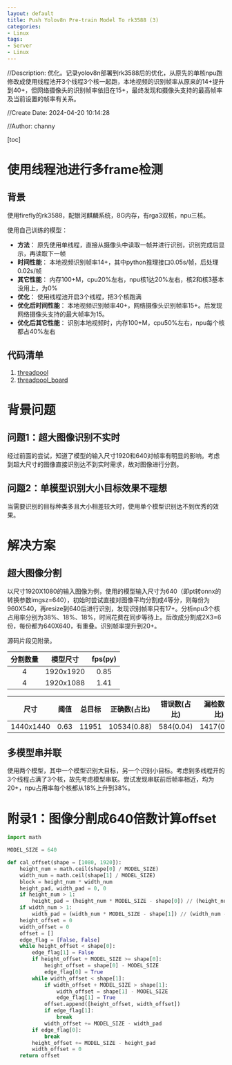```yaml
---
layout: default
title: Push Yolov8n Pre-train Model To rk3588 (3)
categories:
- Linux
tags:
- Server
- Linux
---
```

//Description: 优化。记录yolov8n部署到rk3588后的优化，从原先的单核npu跑修改成使用线程池开3个线程3个核一起跑，本地视频的识别帧率从原来的14+提升到40+，但网络摄像头的识别帧率依旧在15+，最终发现和摄像头支持的最高帧率及当前设置的帧率有关系。

//Create Date: 2024-04-20 10:14:28

//Author: channy

[toc]

# 使用线程池进行多frame检测
## 背景
使用firefly的rk3588，配银河麒麟系统，8G内存，有rga3双核，npu三核。

使用自己训练的模型：
* **方法**： 原先使用单线程，直接从摄像头中读取一帧并进行识别，识别完成后显示，再读取下一帧
* **时间性能**： 本地视频识别帧率14+，其中python推理接口0.05s/帧，后处理0.02s/帧
* **其它性能**： 内存100+M，cpu20%左右，npu核1达20%左右，核2和核3基本没用上，为0% 
* **优化**： 使用线程池开启3个线程，把3个核跑满
* **优化后时间性能**： 本地视频识别帧率40+，网络摄像头识别帧率15+。后发现网络摄像头支持的最大帧率为15。
* **优化后其它性能**： 识别本地视频时，内存100+M，cpu50%左右，npu每个核都占40%左右  

## 代码清单 
1. [threadpool](https://github.com/channyHuang/rk3588DeployNoteAndCode/tree/main/threadpool)
2. [threadpool_board](https://github.com/channyHuang/rk3588DeployNoteAndCode/tree/main/threadpool_board)

# 背景问题
## 问题1：超大图像识别不实时
经过前面的尝试，知道了模型的输入尺寸1920和640对帧率有明显的影响。考虑到超大尺寸的图像直接识别达不到实时需求，故对图像进行分割。

## 问题2：单模型识别大小目标效果不理想
当需要识别的目标种类多且大小相差较大时，使用单个模型识别达不到优秀的效果。

# 解决方案
## 超大图像分割
以尺寸1920X1080的输入图像为例，使用的模型输入尺寸为640（即pt转onnx的转换参数imgsz=640），初始时尝试直接对图像平均分割成4等分，则每份为960X540，再resize到640后进行识别，发现识别帧率只有17+。分析npu3个核占用率分别为38%、18%、18%，时间花费在同步等待上。后改成分割成2X3=6份，每份都为640X640，有重叠。识别帧率提升到20+。

源码片段见附录。

| 分割数量 | 模型尺寸 | fps(py) |
|:---:|:---:|:---:|
| 4 | 1920x1920 | 0.85 | 
| 4 | 1920x1088 | 1.41 |

| 尺寸 | 阈值 | 总目标 | 正确数(占比) | 错误数(占比) | 漏检数(占比) | fps(py) |
|:---:|:---:|:---:|:---:|:---:|:---:|:---:|
1440x1440 | 0.63 | 11951 | 10534(0.88) | 584(0.04) | 1417(0.12) | 3.23/6.36 |

## 多模型串并联
使用两个模型，其中一个模型识别大目标，另一个识别小目标。考虑到多线程开的3个线程占满了3个核，故先考虑模型串联。尝试发现串联前后帧率相近，均为20+，npu占用率每个核都从18%上升到38%。

# 附录1：图像分割成640倍数计算offset
```python
import math

MODEL_SIZE = 640

def cal_offset(shape = [1080, 1920]):
    height_num = math.ceil(shape[0] / MODEL_SIZE)
    width_num = math.ceil(shape[1] / MODEL_SIZE)
    block = height_num * width_num
    height_pad, width_pad = 0, 0
    if height_num > 1:
        height_pad = (height_num * MODEL_SIZE - shape[0]) // (height_num - 1)
    if width_num > 1:
        width_pad = (width_num * MODEL_SIZE - shape[1]) // (width_num - 1)
    height_offset = 0
    width_offset = 0
    offset = []
    edge_flag = [False, False]
    while height_offset < shape[0]:
        edge_flag[1] = False
        if height_offset + MODEL_SIZE >= shape[0]:
            height_offset = shape[0] - MODEL_SIZE
            edge_flag[0] = True
        while width_offset < shape[1]:
            if width_offset + MODEL_SIZE > shape[1]:
                width_offset = shape[1] - MODEL_SIZE
                edge_flag[1] = True
            offset.append([height_offset, width_offset])
            if edge_flag[1]:
                break
            width_offset += MODEL_SIZE - width_pad
        if edge_flag[0]:
            break
        height_offset += MODEL_SIZE - height_pad
        width_offset = 0
    return offset
```
